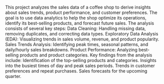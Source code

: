 This project analyzes the sales data of a coffee shop to derive insights about sales trends, product performance, and customer preferences. The goal is to use data analytics to help the shop optimize its operations, identify its best-selling products, and forecast future sales.
The analysis consists of several key steps:
Data Cleaning: Handling missing data, removing duplicates, and correcting data types.
Exploratory Data Analysis (EDA): Visualizing trends in sales volume, revenue, and product popularity.
Sales Trends Analysis: Identifying peak times, seasonal patterns, and daily/hourly sales breakdowns.
Product Performance: Analyzing best-selling products and product categories.
Key findings from the analysis include:
Identification of the top-selling products and categories.
Insights into the busiest times of day and peak sales periods.
Trends in customer preferences and repeat purchases.
Sales forecasts for the upcoming quarter.
